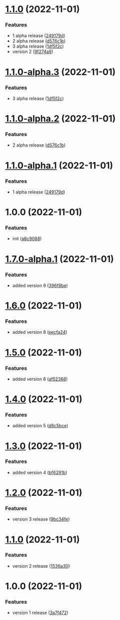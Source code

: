 # [1.1.0](https://github.com/bhaktijkoli/versioning/compare/v1.0.0...v1.1.0) (2022-11-01)


### Features

* 1 alpha release ([249179d](https://github.com/bhaktijkoli/versioning/commit/249179d6fb8597419473ce42ea824417e25e4504))
* 2 alpha release ([d576c1b](https://github.com/bhaktijkoli/versioning/commit/d576c1b1d475ffcea07ba8bcb992f0abdcefd838))
* 3 alpha release ([1df5f2c](https://github.com/bhaktijkoli/versioning/commit/1df5f2c57346d7fae561392fd12ec322fcc22076))
* version 2 ([9f274a9](https://github.com/bhaktijkoli/versioning/commit/9f274a9bdc0e41b50683195284c1ddbdc5428383))

# [1.1.0-alpha.3](https://github.com/bhaktijkoli/versioning/compare/v1.1.0-alpha.2...v1.1.0-alpha.3) (2022-11-01)


### Features

* 3 alpha release ([1df5f2c](https://github.com/bhaktijkoli/versioning/commit/1df5f2c57346d7fae561392fd12ec322fcc22076))

# [1.1.0-alpha.2](https://github.com/bhaktijkoli/versioning/compare/v1.1.0-alpha.1...v1.1.0-alpha.2) (2022-11-01)


### Features

* 2 alpha release ([d576c1b](https://github.com/bhaktijkoli/versioning/commit/d576c1b1d475ffcea07ba8bcb992f0abdcefd838))

# [1.1.0-alpha.1](https://github.com/bhaktijkoli/versioning/compare/v1.0.0...v1.1.0-alpha.1) (2022-11-01)


### Features

* 1 alpha release ([249179d](https://github.com/bhaktijkoli/versioning/commit/249179d6fb8597419473ce42ea824417e25e4504))

# 1.0.0 (2022-11-01)


### Features

* init ([a8c9088](https://github.com/bhaktijkoli/versioning/commit/a8c90886132884adbcface7117c9ef47496ba86b))

# [1.7.0-alpha.1](https://github.com/bhaktijkoli/versioning/compare/v1.6.0...v1.7.0-alpha.1) (2022-11-01)


### Features

* added version 9 ([396f8be](https://github.com/bhaktijkoli/versioning/commit/396f8be927aad50bed1889077941045a853357c8))

# [1.6.0](https://github.com/bhaktijkoli/versioning/compare/v1.5.0...v1.6.0) (2022-11-01)


### Features

* added version 8 ([eecfa24](https://github.com/bhaktijkoli/versioning/commit/eecfa2468029e86f41440b195a65a310ee426f72))

# [1.5.0](https://github.com/bhaktijkoli/versioning/compare/v1.4.0...v1.5.0) (2022-11-01)


### Features

* added version 6 ([af52368](https://github.com/bhaktijkoli/versioning/commit/af523685882d62a3efe4b9a179461acd67ccc408))

# [1.4.0](https://github.com/bhaktijkoli/versioning/compare/v1.3.0...v1.4.0) (2022-11-01)


### Features

* added version 5 ([d8c5bce](https://github.com/bhaktijkoli/versioning/commit/d8c5bcef0b9bc757ab6365e883dac24e9cbf90bc))

# [1.3.0](https://github.com/bhaktijkoli/versioning/compare/v1.2.0...v1.3.0) (2022-11-01)


### Features

* added version 4 ([bf6291b](https://github.com/bhaktijkoli/versioning/commit/bf6291b722f618f6a6eb1818f59795fa1b5b026f))

# [1.2.0](https://github.com/bhaktijkoli/versioning/compare/v1.1.0...v1.2.0) (2022-11-01)


### Features

* version 3 release ([9bc34fe](https://github.com/bhaktijkoli/versioning/commit/9bc34fe740e550f386261df79df22ebb588ecdbe))

# [1.1.0](https://github.com/bhaktijkoli/versioning/compare/v1.0.0...v1.1.0) (2022-11-01)


### Features

* version 2 release ([1536a30](https://github.com/bhaktijkoli/versioning/commit/1536a30be9356627fe5c06c344fb5e9c363d5f6c))

# 1.0.0 (2022-11-01)


### Features

* version 1 release ([3a7f472](https://github.com/bhaktijkoli/versioning/commit/3a7f47290bd69a55b07056fe871a1b6587736ffc))
